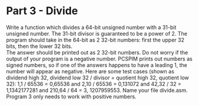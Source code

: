 # Part 3 - Divide
Write a function which divides a 64-bit unsigned number with a 31-bit unsigned number.  The 31-bit divisor is guaranteed to be a power of 2.  The program should take in the 64-bit as 2 32-bit numbers: first the upper 32 bits, then the lower 32 bits.  
            The answer should be printed out as 2 32-bit numbers.  Do not worry if the output of your program is a negative number.  PCSPIM prints out numbers as signed numbers, so if one of the answers happens to have a leading 1, the number will appear as negative.  Here are some test cases (shown as dividend high 32, dividend low 32 / divisor = quotient high 32, quotient low 32): 1,1 / 65536 = 0,65536 and 2,10 / 65536 = 0,131072 and 42,32 / 32 = 1,1342177281 and 210,64 / 64 = 3, 1207959553. Name your file divide.asm. Program 3 only needs to work with positive numbers.
